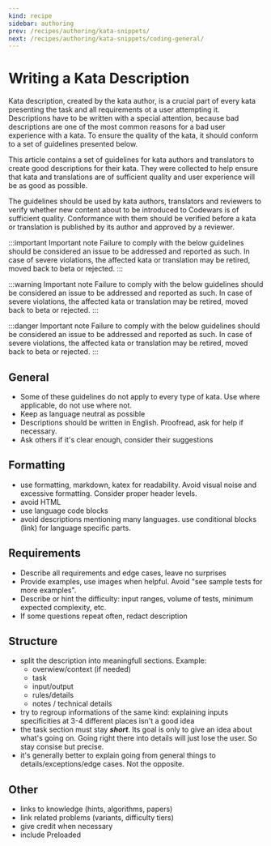 ```yaml
---
kind: recipe
sidebar: authoring
prev: /recipes/authoring/kata-snippets/
next: /recipes/authoring/kata-snippets/coding-general/
---
```


# Writing a Kata Description

Kata description, created by the kata author, is a crucial part of every kata presenting the task and all requirements ot a user attempting it. Descriptions have to be written with a special attention, because bad descriptions are one of the most common reasons for a bad user experience with a kata. To ensure the quality of the kata, it should conform to a set of guidelines presented below.

This article contains a set of guidelines for kata authors and translators to create good descriptions for their kata. They were collected to help ensure that kata and translations are of sufficient quality and user experience will be as good as possible.

The guidelines should be used by kata authors, translators and reviewers to verify whether new content about to be introduced to Codewars is of sufficient quality. Conformance with them should be verified before a kata or translation is published by its author and approved by a reviewer.

:::important Important note
Failure to comply with the below guidelines should be considered an issue to be addressed and reported as such. In case of severe violations, the affected kata or translation may be retired, moved back to beta or rejected.
:::

:::warning Important note
Failure to comply with the below guidelines should be considered an issue to be addressed and reported as such. In case of severe violations, the affected kata or translation may be retired, moved back to beta or rejected.
:::

:::danger Important note
Failure to comply with the below guidelines should be considered an issue to be addressed and reported as such. In case of severe violations, the affected kata or translation may be retired, moved back to beta or rejected.
:::

## General

- Some of these guidelines do not apply to every type of kata. Use where applicable, do not use where not.
- Keep as language neutral as possible
- Descriptions should be written in English. Proofread, ask for help if necessary.
- Ask others if it's clear enough, consider their suggestions


## Formatting

- use formatting, markdown, katex for readability. Avoid visual noise and excessive formatting. Consider proper header levels.
- avoid HTML
- use language code blocks
- avoid descriptions mentioning many languages. use conditional blocks (link) for language specific parts.


## Requirements

- Describe all requirements and edge cases, leave no surprises
- Provide examples, use images when helpful. Avoid "see sample tests for more examples".
- Describe or hint the difficulty: input ranges, volume of tests, minimum expected complexity, etc.
- If some questions repeat often, redact description 

## Structure

- split the description into meaningfull sections. Example:
  - overwiew/context (if needed)
  - task
  - input/output
  - rules/details
  - notes / technical details
- try to regroup informations of the same kind: explaining inputs specificities at 3-4 different places isn't a good idea
- the task section must stay _**short**_. Its goal is only to give an idea about what's going on. Going right there into details will just lose the user. So stay consise but precise.
- it's generally better to explain going from general things to details/exceptions/edge cases. Not the opposite.


## Other

- links to knowledge (hints, algorithms, papers)
- link related problems (variants, difficulty tiers)
- give credit when necessary
- include Preloaded
